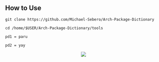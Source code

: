 ## How to Use

```
git clone https://github.com/Michael-Sebero/Arch-Package-Dictionary

cd /home/$USER/Arch-Package-Dictionary/tools

pd1 = paru

pd2 = yay
```

<p align="middle">
    <img src="https://i.postimg.cc/3JdyHNhP/pd.png" />
</p>

